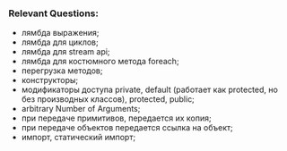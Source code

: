 ### Relevant Questions:
- лямбда выражения;
- лямбда для циклов;
- лямбда для stream api;
- лямбда для костюмного метода foreach;
- перегрузка методов;
- конструкторы;
- модификаторы доступа private, default
  (работает как protected, но без производных классов), protected, public;
- arbitrary Number of Arguments;
- при передаче примитивов, передается их копия;
- при передаче объектов передается ссылка на объект;
- импорт, статический импорт;

  